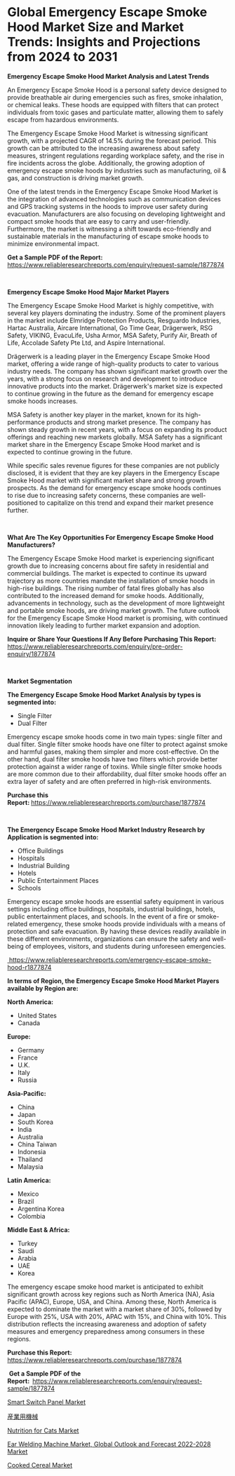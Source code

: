 <p><h1>Global Emergency Escape Smoke Hood Market Size and Market Trends: Insights and Projections from 2024 to 2031</h1></p><p><strong>Emergency Escape Smoke Hood Market Analysis and Latest Trends</strong></p>
<p><p>An Emergency Escape Smoke Hood is a personal safety device designed to provide breathable air during emergencies such as fires, smoke inhalation, or chemical leaks. These hoods are equipped with filters that can protect individuals from toxic gases and particulate matter, allowing them to safely escape from hazardous environments.</p><p>The Emergency Escape Smoke Hood Market is witnessing significant growth, with a projected CAGR of 14.5% during the forecast period. This growth can be attributed to the increasing awareness about safety measures, stringent regulations regarding workplace safety, and the rise in fire incidents across the globe. Additionally, the growing adoption of emergency escape smoke hoods by industries such as manufacturing, oil & gas, and construction is driving market growth.</p><p>One of the latest trends in the Emergency Escape Smoke Hood Market is the integration of advanced technologies such as communication devices and GPS tracking systems in the hoods to improve user safety during evacuation. Manufacturers are also focusing on developing lightweight and compact smoke hoods that are easy to carry and user-friendly. Furthermore, the market is witnessing a shift towards eco-friendly and sustainable materials in the manufacturing of escape smoke hoods to minimize environmental impact.</p></p>
<p><strong>Get a Sample PDF of the Report:&nbsp;</strong> <a href="https://www.reliableresearchreports.com/enquiry/request-sample/1877874">https://www.reliableresearchreports.com/enquiry/request-sample/1877874</a></p>
<p>&nbsp;</p>
<p><strong>Emergency Escape Smoke Hood Major Market Players</strong></p>
<p><p>The Emergency Escape Smoke Hood Market is highly competitive, with several key players dominating the industry. Some of the prominent players in the market include Elmridge Protection Products, Resguardo Industries, Hartac Australia, Aircare International, Go Time Gear, Drägerwerk, RSG Safety, VIKING, EvacuLife, Usha Armor, MSA Safety, Purify Air, Breath of Life, Accolade Safety Pte Ltd, and Aspire International.</p><p>Drägerwerk is a leading player in the Emergency Escape Smoke Hood market, offering a wide range of high-quality products to cater to various industry needs. The company has shown significant market growth over the years, with a strong focus on research and development to introduce innovative products into the market. Drägerwerk's market size is expected to continue growing in the future as the demand for emergency escape smoke hoods increases.</p><p>MSA Safety is another key player in the market, known for its high-performance products and strong market presence. The company has shown steady growth in recent years, with a focus on expanding its product offerings and reaching new markets globally. MSA Safety has a significant market share in the Emergency Escape Smoke Hood market and is expected to continue growing in the future.</p><p>While specific sales revenue figures for these companies are not publicly disclosed, it is evident that they are key players in the Emergency Escape Smoke Hood market with significant market share and strong growth prospects. As the demand for emergency escape smoke hoods continues to rise due to increasing safety concerns, these companies are well-positioned to capitalize on this trend and expand their market presence further.</p></p>
<p>&nbsp;</p>
<p><strong>What Are The Key Opportunities For Emergency Escape Smoke Hood Manufacturers?</strong></p>
<p><p>The Emergency Escape Smoke Hood market is experiencing significant growth due to increasing concerns about fire safety in residential and commercial buildings. The market is expected to continue its upward trajectory as more countries mandate the installation of smoke hoods in high-rise buildings. The rising number of fatal fires globally has also contributed to the increased demand for smoke hoods. Additionally, advancements in technology, such as the development of more lightweight and portable smoke hoods, are driving market growth. The future outlook for the Emergency Escape Smoke Hood market is promising, with continued innovation likely leading to further market expansion and adoption.</p></p>
<p><strong>Inquire or Share Your Questions If Any Before Purchasing This Report:</strong> <a href="https://www.reliableresearchreports.com/enquiry/pre-order-enquiry/1877874">https://www.reliableresearchreports.com/enquiry/pre-order-enquiry/1877874</a></p>
<p>&nbsp;</p>
<p><strong>Market Segmentation</strong></p>
<p><strong>The Emergency Escape Smoke Hood Market Analysis by types is segmented into:</strong></p>
<p><ul><li>Single Filter</li><li>Dual Filter</li></ul></p>
<p><p>Emergency escape smoke hoods come in two main types: single filter and dual filter. Single filter smoke hoods have one filter to protect against smoke and harmful gases, making them simpler and more cost-effective. On the other hand, dual filter smoke hoods have two filters which provide better protection against a wider range of toxins. While single filter smoke hoods are more common due to their affordability, dual filter smoke hoods offer an extra layer of safety and are often preferred in high-risk environments.</p></p>
<p><strong>Purchase this Report:&nbsp;</strong><a href="https://www.reliableresearchreports.com/purchase/1877874">https://www.reliableresearchreports.com/purchase/1877874</a></p>
<p>&nbsp;</p>
<p><strong>The Emergency Escape Smoke Hood Market Industry Research by Application is segmented into:</strong></p>
<p><ul><li>Office Buildings</li><li>Hospitals</li><li>Industrial Building</li><li>Hotels</li><li>Public Entertainment Places</li><li>Schools</li></ul></p>
<p><p>Emergency escape smoke hoods are essential safety equipment in various settings including office buildings, hospitals, industrial buildings, hotels, public entertainment places, and schools. In the event of a fire or smoke-related emergency, these smoke hoods provide individuals with a means of protection and safe evacuation. By having these devices readily available in these different environments, organizations can ensure the safety and well-being of employees, visitors, and students during unforeseen emergencies.</p></p>
<p><a href="https://www.reliableresearchreports.com/emergency-escape-smoke-hood-r1877874">&nbsp;https://www.reliableresearchreports.com/emergency-escape-smoke-hood-r1877874</a></p>
<p><strong>In terms of Region, the Emergency Escape Smoke Hood Market Players available by Region are:</strong></p>
<p>
    <p> <strong> North America: </strong>
        <ul>
            <li>United States</li>
            <li>Canada</li>
        </ul>
        </p> 
    <p> <strong> Europe: </strong>
        <ul>
            <li>Germany</li>
            <li>France</li>
            <li>U.K.</li>
            <li>Italy</li>
            <li>Russia</li>
        </ul>
        </p> 
    <p> <strong> Asia-Pacific: </strong>
        <ul>
            <li>China</li>
            <li>Japan</li>
            <li>South Korea</li>
            <li>India</li>
            <li>Australia</li>
            <li>China Taiwan</li>
            <li>Indonesia</li>
            <li>Thailand</li>
            <li>Malaysia</li>
        </ul>
        </p> 
    <p> <strong> Latin America: </strong>
        <ul>
            <li>Mexico</li>
            <li>Brazil</li>
            <li>Argentina Korea</li>
            <li>Colombia</li>
        </ul>
        </p> 
    <p> <strong> Middle East & Africa: </strong>
        <ul>
            <li>Turkey</li>
            <li>Saudi</li>
            <li>Arabia</li>
            <li>UAE</li>
            <li>Korea</li>
        </ul>
    </p>
    </p>
<p><p>The emergency escape smoke hood market is anticipated to exhibit significant growth across key regions such as North America (NA), Asia Pacific (APAC), Europe, USA, and China. Among these, North America is expected to dominate the market with a market share of 30%, followed by Europe with 25%, USA with 20%, APAC with 15%, and China with 10%. This distribution reflects the increasing awareness and adoption of safety measures and emergency preparedness among consumers in these regions.</p></p>
<p><strong>Purchase this Report: </strong><a href="https://www.reliableresearchreports.com/purchase/1877874">https://www.reliableresearchreports.com/purchase/1877874</a></p>
<p>&nbsp;<strong>Get a Sample PDF of the Report:&nbsp;&nbsp;</strong><a href="https://www.reliableresearchreports.com/enquiry/request-sample/1877874">https://www.reliableresearchreports.com/enquiry/request-sample/1877874</a></p>
<p><strong></strong></p>
<p><p><a href="https://issuu.com/reportprime-2/docs/smart-switch-panel-market-size-2030.pptx">Smart Switch Panel Market</a></p><p><a href="https://medium.com/@royfoote921/%E7%94%A3%E6%A5%AD%E6%A9%9F%E6%A2%B0%E7%94%A3%E6%A5%AD%E3%81%AB%E5%AF%BE%E3%81%99%E3%82%8B%E6%B4%9E%E5%AF%9F-2031%E5%B9%B4%E3%81%BE%E3%81%A7%E3%81%AE%E5%B8%82%E5%A0%B4%E3%81%AE%E8%B2%A1%E5%8B%99%E7%8A%B6%E6%B3%81-%E5%B8%82%E5%A0%B4%E8%A6%8F%E6%A8%A1-%E3%81%8A%E3%82%88%E3%81%B3%E5%8F%8E%E7%9B%8A%E5%88%86%E6%9E%90-e74a67c127ba">産業用機械</a></p><p><a href="https://github.com/elizabethdagraca/Market-Research-Report-List-4/blob/main/nutrition-for-cats-market.md">Nutrition for Cats Market</a></p><p><a href="https://www.linkedin.com/pulse/ear-welding-machine-market-global-outlook-forecast-2022-2028-kovxf">Ear Welding Machine Market, Global Outlook and Forecast 2022-2028 Market</a></p><p><a href="https://github.com/mbisetmhermsr/Market-Research-Report-List-3/blob/main/cooked-cereal-market.md">Cooked Cereal Market</a></p></p>